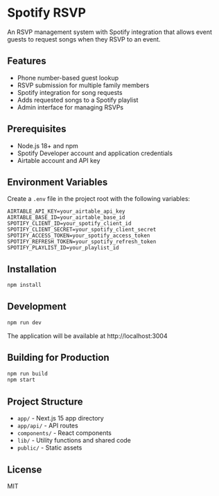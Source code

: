 # Spotify RSVP

An RSVP management system with Spotify integration that allows event guests to request songs when they RSVP to an event.

## Features

- Phone number-based guest lookup
- RSVP submission for multiple family members
- Spotify integration for song requests
- Adds requested songs to a Spotify playlist
- Admin interface for managing RSVPs

## Prerequisites

- Node.js 18+ and npm
- Spotify Developer account and application credentials
- Airtable account and API key

## Environment Variables

Create a `.env` file in the project root with the following variables:

```
AIRTABLE_API_KEY=your_airtable_api_key
AIRTABLE_BASE_ID=your_airtable_base_id
SPOTIFY_CLIENT_ID=your_spotify_client_id
SPOTIFY_CLIENT_SECRET=your_spotify_client_secret
SPOTIFY_ACCESS_TOKEN=your_spotify_access_token
SPOTIFY_REFRESH_TOKEN=your_spotify_refresh_token
SPOTIFY_PLAYLIST_ID=your_playlist_id
```

## Installation

```bash
npm install
```

## Development

```bash
npm run dev
```

The application will be available at http://localhost:3004

## Building for Production

```bash
npm run build
npm start
```

## Project Structure

- `app/` - Next.js 15 app directory
- `app/api/` - API routes
- `components/` - React components
- `lib/` - Utility functions and shared code
- `public/` - Static assets

## License

MIT
